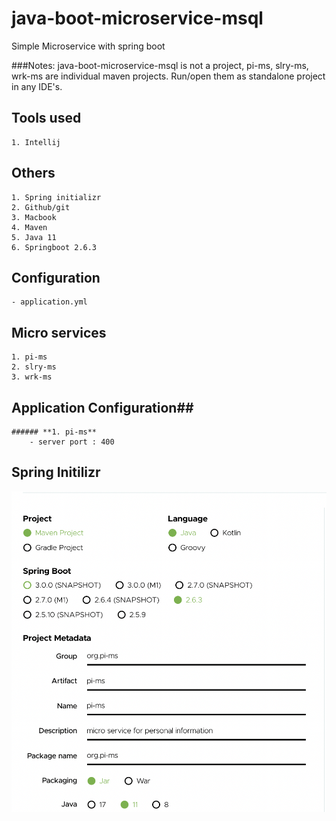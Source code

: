 # java-boot-microservice-msql
Simple Microservice with spring boot

###Notes: java-boot-microservice-msql is not a project, pi-ms, slry-ms, wrk-ms are individual maven projects. Run/open them as standalone project in any IDE's.
## **Tools used**
    1. Intellij 

## **Others**
    1. Spring initializr
    2. Github/git
    3. Macbook
    4. Maven
    5. Java 11
    6. Springboot 2.6.3
    
## **Configuration**
    - application.yml

## **Micro services**
    1. pi-ms
    2. slry-ms
    3. wrk-ms

## **Application Configuration**##
    ###### **1. pi-ms**
        - server port : 400

## Spring Initilizr
![This is an image](/assets/images/spring.png)



